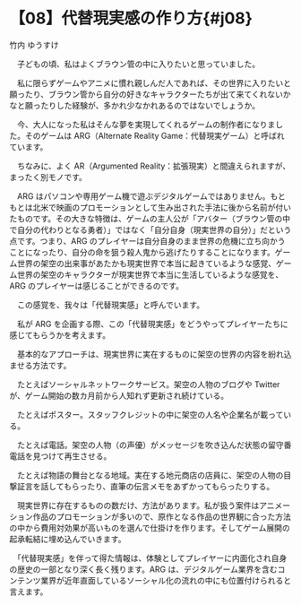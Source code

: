 # 【08】代替現実感の作り方{#j08}

<div class="author">竹内 ゆうすけ</div>

　子どもの頃、私はよくブラウン管の中に入りたいと思っていました。

　私に限らずゲームやアニメに慣れ親しんだ人であれば、その世界に入りたいと願ったり、ブラウン管から自分の好きなキャラクターたちが出て来てくれないかなと願ったりした経験が、多かれ少なかれあるのではないでしょうか。

　今、大人になった私はそんな夢を実現してくれるゲームの制作者になりました。そのゲームは ARG（Alternate Reality Game：代替現実ゲーム）と呼ばれています。

　ちなみに、よく AR（Argumented Reality：拡張現実）と間違えられますが、まったく別モノです。

　ARG はパソコンや専用ゲーム機で遊ぶデジタルゲームではありません。もともとは北米で映画のプロモーションとして生み出された手法に後から名前が付いたものです。その大きな特徴は、ゲームの主人公が「アバター（ブラウン管の中で自分の代わりとなる勇者）」ではなく「自分自身（現実世界の自分）」だという点です。つまり、ARG のプレイヤーは自分自身のまま世界の危機に立ち向かうことになったり、自分の命を狙う殺人鬼から逃げたりすることになります。ゲーム世界の架空の出来事があたかも現実世界で本当に起きているような感覚、ゲーム世界の架空のキャラクターが現実世界で本当に生活しているような感覚を、ARG のプレイヤーは感じることができるのです。

　この感覚を、我々は「代替現実感」と呼んでいます。

　私が ARG を企画する際、この「代替現実感」をどうやってプレイヤーたちに感じてもらうかを考えます。

　基本的なアプローチは、現実世界に実在するものに架空の世界の内容を紛れ込ませる方法です。

　たとえばソーシャルネットワークサービス。架空の人物のブログや Twitter が、ゲーム開始の数カ月前から人知れず更新され続けている。

　たとえばポスター。スタッフクレジットの中に架空の人名や企業名が載っている。

　たとえば電話。架空の人物（の声優）がメッセージを吹き込んだ状態の留守番電話を見つけて再生させる。

　たとえば物語の舞台となる地域。実在する地元商店の店員に、架空の人物の目撃証言を話してもらったり、直筆の伝言メモをあずかってもらったりする。

　現実世界に存在するものの数だけ、方法があります。私が扱う案件はアニメーション作品のプロモーションが多いので、原作となる作品の世界観に合った方法の中から費用対効果が高いものを選んで仕掛けを作ります。そしてゲーム展開の起承転結に埋め込んでいきます。

　「代替現実感」を伴って得た情報は、体験としてプレイヤーに内面化され自身の歴史の一部となり深く長く残ります。ARG は、デジタルゲーム業界を含むコンテンツ業界が近年直面しているソーシャル化の流れの中にも位置付けられると言えます。
